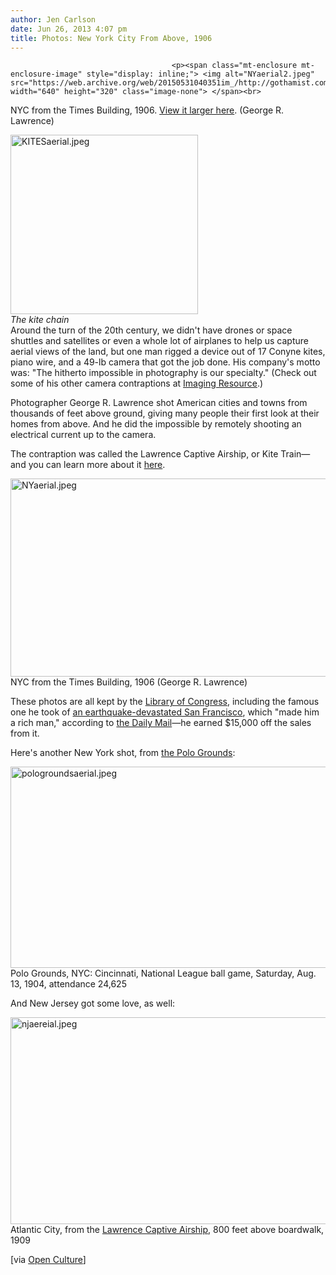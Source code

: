 ```yaml
---
author: Jen Carlson
date: Jun 26, 2013 4:07 pm
title: Photos: New York City From Above, 1906
---
```


	
										<p><span class="mt-enclosure mt-enclosure-image" style="display: inline;"> <img alt="NYaerial2.jpeg" src="https://web.archive.org/web/20150531040351im_/http://gothamist.com/attachments/arts_jen/NYaerial2.jpeg" width="640" height="320" class="image-none"> </span><br>
<span class="photo_caption">NYC from the Times Building, 1906. <a href="https://web.archive.org/web/20150531040351/http://gothamist.com/attachments/arts_jen/aerialnyc1906.jpg">View it larger here</a>. (George R. Lawrence)</span></p>

<p><span class="mt-enclosure mt-enclosure-image" style="display: inline;"> </span></p><div class="image-right"> <img alt="KITESaerial.jpeg" src="https://web.archive.org/web/20150531040351im_/http://gothamist.com/attachments/arts_jen/KITESaerial.jpeg" width="300" height="287"> <br> <i style=" width:300px; ;display:block">The kite chain</i></div> Around the turn of the 20th century, we didn&apos;t have drones or space shuttles and satellites or even a whole lot of airplanes to help us capture aerial views of the land, but one man rigged a device out of 17 Conyne kites, piano wire, and a 49-lb camera that got the job done. His company&apos;s motto was: &quot;The hitherto impossible in photography is our specialty.&quot; (Check out some of his other camera contraptions at <a href="https://web.archive.org/web/20150531040351/http://www.imaging-resource.com/news/2013/06/25/aerial-photography-pioneer-george-r.-lawrence-made-the-impossible-possible">Imaging Resource</a>.)<p></p>

<p>Photographer George R. Lawrence shot American cities and towns from thousands of feet above ground, giving many people their first look at their homes from above. And he did the impossible by remotely shooting an electrical current up to the camera.</p>

<p>The contraption was called the Lawrence Captive Airship, or Kite Train&#x2014;and you can learn more about it <a href="https://web.archive.org/web/20150531040351/http://robroy.dyndns.info/lawrence/kitelines94.html">here</a>. </p>

<p><span class="mt-enclosure mt-enclosure-image" style="display: inline;"> <img alt="NYaerial.jpeg" src="https://web.archive.org/web/20150531040351im_/http://gothamist.com/attachments/arts_jen/NYaerial.jpeg" width="640" height="317" class="image-none"> </span><br>
<span class="photo_caption">NYC from the Times Building, 1906 (George R. Lawrence)</span></p>

<p>These photos are all kept by the <a href="https://web.archive.org/web/20150531040351/http://memory.loc.gov/ammem/collections/panoramic_photo/pnphtgs.html">Library of Congress</a>, including the famous one he took of <a href="https://web.archive.org/web/20150531040351/http://upload.wikimedia.org/wikipedia/commons/thumb/b/b3/San_Francisco_in_ruin_edit2.jpg/1280px-San_Francisco_in_ruin_edit2.jpg">an earthquake-devastated San Francisco</a>, which &quot;made him a rich man,&quot; according to <a href="https://web.archive.org/web/20150531040351/http://www.dailymail.co.uk/news/article-2347122/The-incredible-aerial-photographs-American-cities-taken-worlds-drone-Pioneer-took-images-1900s-cameras-attached-kites.html#ixzz2XLjY0D2J">the Daily Mail</a>&#x2014;he earned $15,000 off the sales from it.</p>

<p>Here&apos;s another New York shot, from <a href="https://web.archive.org/web/20150531040351/http://gothamist.com/tags/pologrounds">the Polo Grounds</a>:</p>

<p><span class="mt-enclosure mt-enclosure-image" style="display: inline;"> <img alt="pologroundsaerial.jpeg" src="https://web.archive.org/web/20150531040351im_/http://gothamist.com/attachments/arts_jen/pologroundsaerial.jpeg" width="640" height="322" class="image-none"> </span><br>
<span class="photo_caption">Polo Grounds, NYC: Cincinnati, National League ball game, Saturday, Aug. 13, 1904, attendance 24,625</span></p>

<p>And New Jersey got some love, as well: </p>

<p><span class="mt-enclosure mt-enclosure-image" style="display: inline;"> <img alt="njaereial.jpeg" src="https://web.archive.org/web/20150531040351im_/http://gothamist.com/attachments/arts_jen/njaereial.jpeg" width="640" height="331" class="image-none"> </span><br>
<span class="photo_caption">Atlantic City, from the <a href="https://web.archive.org/web/20150531040351/http://robroy.dyndns.info/lawrence/kitelines94.html">Lawrence Captive Airship</a>, 800 feet above boardwalk, 1909</span></p>

<p>[via <a href="https://web.archive.org/web/20150531040351/http://www.openculture.com/2013/06/amazing_aerial_photographs_of_great_american_cities_circa_1906.html">Open Culture</a>]</p>					
										
									
				